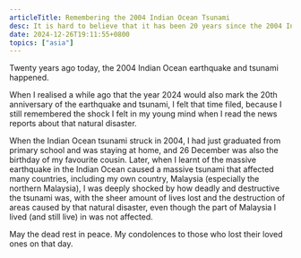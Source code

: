 ```yaml
---
articleTitle: Remembering the 2004 Indian Ocean Tsunami
desc: It is hard to believe that it has been 20 years since the 2004 Indian Ocean tsunami happened.
date: 2024-12-26T19:11:55+0800
topics: ["asia"]
---
```


Twenty years ago today, the 2004 Indian Ocean earthquake and tsunami happened.

When I realised a while ago that the year 2024 would also mark the 20th anniversary of the earthquake and tsunami, I felt that time filed, because I still remembered the shock I felt in my young mind when I read the news reports about that natural disaster.

When the Indian Ocean tsunami struck in 2004, I had just graduated from primary school and was staying at home, and 26 December was also the birthday of my favourite cousin. Later, when I learnt of the massive earthquake in the Indian Ocean caused a massive tsunami that affected many countries, including my own country, Malaysia (especially the northern Malaysia), I was deeply shocked by how deadly and destructive the tsunami was, with the sheer amount of lives lost and the destruction of areas caused by that natural disaster, even though the part of Malaysia I lived (and still live) in was not affected.

May the dead rest in peace. My condolences to those who lost their loved ones on that day.
